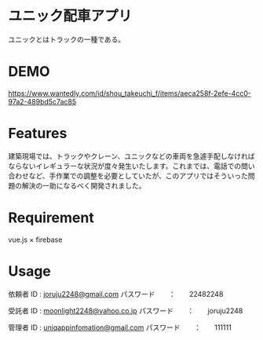 # ユニック配車アプリ
 
ユニックとはトラックの一種である。
 
# DEMO
 
https://www.wantedly.com/id/shou_takeuchi_f/items/aeca258f-2efe-4cc0-97a2-489bd5c7ac85
 
# Features
 
建築現場では、トラックやクレーン、ユニックなどの車両を急遽手配しなければならないイレギュラーな状況が度々発生いたします。これまでは、電話での問い合わせなど、手作業での調整を必要としていたが、このアプリではそういった問題の解決の一助になるべく開発されました。
 
# Requirement

vue.js × firebase
 
# Usage
 
依頼者
ID :  joruju2248@gmail.com
パスワード　　：　　22482248 

受託者
ID :  moonlight2248@yahoo.co.jp
パスワード　　：　　joruju2248

管理者
ID :  uniqappinfomation@gmail.com
パスワード　　：　　111111
